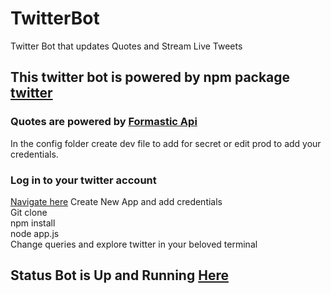 # TwitterBot
Twitter Bot that updates Quotes and Stream Live Tweets 
## This twitter bot is powered by npm package [twitter](https://www.npmjs.com/package/twitter)
### Quotes are powered by  [Formastic Api](https://api.forismatic.com/api/1.0/?method=getQuote&lang=en&format=json)

In the config folder create dev file to add for secret or edit prod to add your credentials.
### Log in to your twitter account 
[Navigate here](https://apps.twitter.com/) Create New App and add credentials  
Git clone  
npm install  
node app.js  
Change queries and explore twitter in your beloved terminal

## Status Bot is Up and Running [Here](https://twitter.com/CoastQuote?lang=en)
